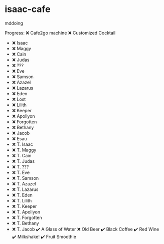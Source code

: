 # isaac-cafe
mddoing

Progress:
❌ Cafe2go machine
❌ Customized Cocktail
- ❌ Isaac
- ❌ Maggy
- ❌ Cain
- ❌ Judas
- ❌ ???
- ❌ Eve
- ❌ Samson
- ❌ Azazel
- ❌ Lazarus
- ❌ Eden
- ❌ Lost
- ❌ Lilith
- ❌ Keeper
- ❌ Apollyon
- ❌ Forgotten
- ❌ Bethany
- ❌ Jacob
- ❌ Esau
- ❌ T. Isaac
- ❌ T. Maggy
- ❌ T. Cain
- ❌ T. Judas
- ❌ T. ???
- ❌ T. Eve
- ❌ T. Samson
- ❌ T. Azazel
- ❌ T. Lazarus
- ❌ T. Eden
- ❌ T. Lilith
- ❌ T. Keeper
- ❌ T. Apollyon
- ❌ T. Forgotten
- ❌ T. Bethany
- ❌ T. Jacob
✔️ A Glass of Water
❌ Old Beer
✔️ Black Coffee
✔️ Red Wine
✔️ Milkshake!
✔️ Fruit Smoothie
